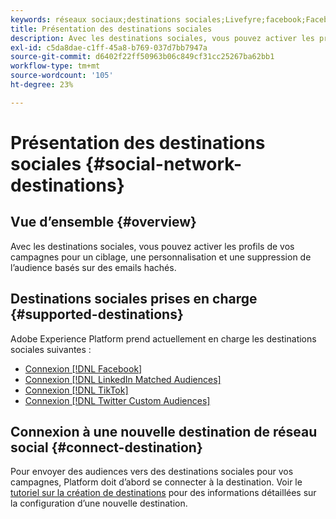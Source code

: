 ```yaml
---
keywords: réseaux sociaux;destinations sociales;Livefyre;facebook;Facebook
title: Présentation des destinations sociales
description: Avec les destinations sociales, vous pouvez activer les profils de vos campagnes pour un ciblage, une personnalisation et une suppression de l’audience basés sur des emails hachés.
exl-id: c5da8dae-c1ff-45a8-b769-037d7bb7947a
source-git-commit: d6402f22ff50963b06c849cf31cc25267ba62bb1
workflow-type: tm+mt
source-wordcount: '105'
ht-degree: 23%

---
```


# Présentation des destinations sociales {#social-network-destinations}

## Vue d’ensemble {#overview}

Avec les destinations sociales, vous pouvez activer les profils de vos campagnes pour un ciblage, une personnalisation et une suppression de l’audience basés sur des emails hachés.

## Destinations sociales prises en charge {#supported-destinations}

Adobe Experience Platform prend actuellement en charge les destinations sociales suivantes :

* [Connexion [!DNL Facebook]](facebook.md)
* [Connexion [!DNL LinkedIn Matched Audiences]](linkedin.md)
* [Connexion [!DNL TikTok]](tiktok.md)
* [Connexion [!DNL Twitter Custom Audiences]](twitter.md)

## Connexion à une nouvelle destination de réseau social {#connect-destination}

Pour envoyer des audiences vers des destinations sociales pour vos campagnes, Platform doit d’abord se connecter à la destination. Voir le [tutoriel sur la création de destinations](../../ui/connect-destination.md) pour des informations détaillées sur la configuration d’une nouvelle destination.